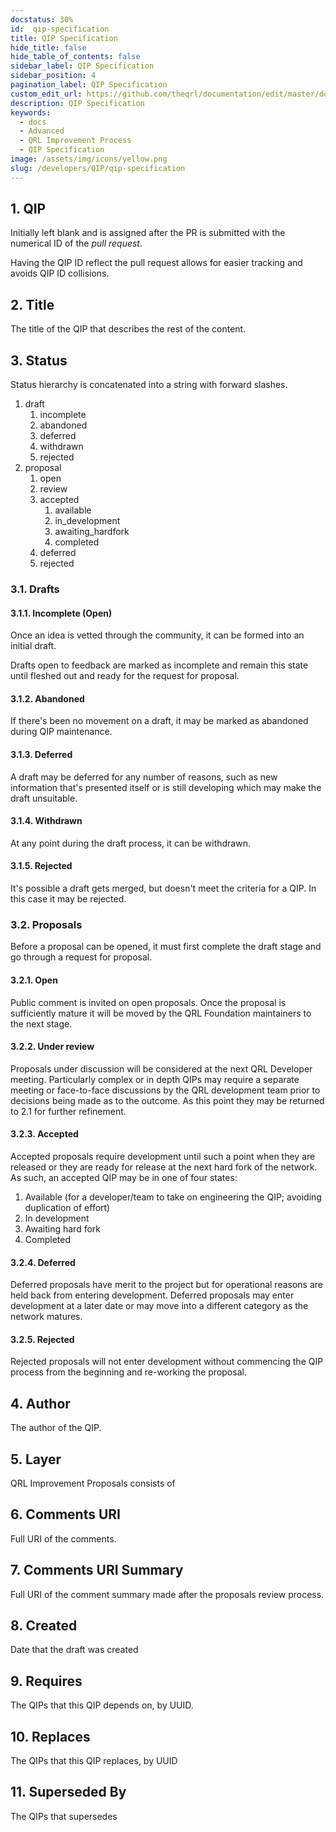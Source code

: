 ```yaml
---
docstatus: 30%
id:  qip-specification
title: QIP Specification
hide_title: false
hide_table_of_contents: false
sidebar_label: QIP Specification
sidebar_position: 4
pagination_label: QIP Specification
custom_edit_url: https://github.com/theqrl/documentation/edit/master/docs/basics/what-is-qrl.md
description: QIP Specification
keywords:
  - docs
  - Advanced
  - QRL Improvement Process
  - QIP Specification
image: /assets/img/icons/yellow.png
slug: /developers/QIP/qip-specification
---
```



## 1. QIP

Initially left blank and is assigned after the PR is submitted with the numerical ID of the *pull request*. 

Having the QIP ID reflect the pull request allows for easier tracking and avoids QIP ID collisions.

## 2. Title

The title of the QIP that describes the rest of the content. 

## 3. Status

Status hierarchy is concatenated into a string with forward slashes.

1. draft
   1. incomplete
   2. abandoned
   3. deferred
   4. withdrawn
   5. rejected
2. proposal
   1. open
   2. review
   3. accepted
      1. available
      2. in_development
      3. awaiting_hardfork
      4. completed
   4. deferred
   5. rejected

### 3.1. Drafts

#### 3.1.1. Incomplete (Open)

Once an idea is vetted through the community, it can be formed into an initial draft.

Drafts open to feedback are marked as incomplete and remain this state until fleshed out and ready for the request for proposal.

#### 3.1.2. Abandoned

If there's been no movement on a draft, it may be marked as abandoned during QIP maintenance. 

#### 3.1.3. Deferred

A draft may be deferred for any number of reasons, such as new information that's presented itself or is still developing which may make the draft unsuitable.

#### 3.1.4. Withdrawn

At any point during the draft process, it can be withdrawn.

#### 3.1.5. Rejected

It's possible a draft gets merged, but doesn't meet the criteria for a QIP. In this case it may be rejected.

### 3.2. Proposals

Before a proposal can be opened, it must first complete the draft stage and go through a request for proposal.

#### 3.2.1. Open

Public comment is invited on open proposals. Once the proposal is sufficiently mature it will be moved by the QRL Foundation maintainers to the next stage.

#### 3.2.2. Under review

Proposals under discussion will be considered at the next QRL Developer meeting. Particularly complex or in depth QIPs may require a separate meeting or face-to-face discussions by the QRL development team prior to decisions being made as to the outcome.  As this point they may be returned to 2.1 for further refinement.

#### 3.2.3. Accepted

Accepted proposals require development until such a point when they are released
or they are ready for release at the next hard fork of the network.  As such, an
accepted QIP may be in one of four states:

1. Available (for a developer/team to take on engineering the QIP; avoiding
duplication of effort)
2. In development
3. Awaiting hard fork
4. Completed

#### 3.2.4. Deferred

Deferred proposals have merit to the project but for operational reasons are held
back from entering development.  Deferred proposals may enter development at a
later date or may move into a different category as the network matures.

#### 3.2.5. Rejected

Rejected proposals will not enter development without commencing the QIP process from the beginning and re-working the proposal.

## 4. Author

The author of the QIP.

## 5. Layer

QRL Improvement Proposals consists of 

## 6. Comments URI

Full URI of the comments.

## 7. Comments URI Summary

Full URI of the comment summary made after the proposals review process.

## 8. Created

Date that the draft was created

## 9. Requires

The QIPs that this QIP depends on, by UUID.

## 10. Replaces

The QIPs that this QIP replaces, by UUID

## 11. Superseded By

The QIPs that supersedes 